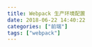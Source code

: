 ```yaml
---
title: Webpack 生产环境配置
date: 2018-06-22 14:40:22
categories: ["前端"]
tags: ["webpack"]
---
```


<!-- more -->